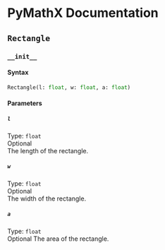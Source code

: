 # PyMathX Documentation
## `Rectangle`
### `__init__`
#### Syntax
```py
Rectangle(l: float, w: float, a: float)
```

#### Parameters
##### `l`
Type: `float`  
Optional  
The length of the rectangle.
##### `w`
Type: `float`  
Optional  
The width of the rectangle.
##### `a`
Type: `float`  
Optional
The area of the rectangle.
